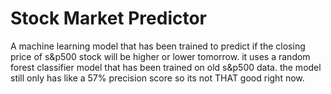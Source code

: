 # Stock Market Predictor

A machine learning model that has been trained to predict if the closing price of s&p500 stock will be higher or lower tomorrow. it uses a random forest classifier model that has been trained on old s&p500 data. the model still only has like a 57% precision score so its not THAT good right now.
